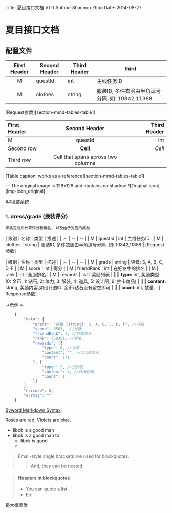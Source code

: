 Title:  夏目接口文档 V1.0 
Author:  Shannon  Zhou
Date:   2014-08-27

# 夏目接口文档

## 配置文件

| First Header  | Second Header | Third Header  | third       |
| :------------: | ------------ | ------------ | ----|
| M | questId | int | 主线任务ID |
| M | clothes | string | 服装ID, 多件衣服由半角逗号分隔. 如: 10842,11388 |
[Request参数][section-mmd-tables-table1] 


| First Header  | Second Header | Third Header         |
| :------------ | :-----------: | -------------------: |
| M | questId | int | 主线任务ID2 |
| Second row    | **Cell**      | *Cell*               |
| Third row     | Cell that spans across two columns  ||
[Table caption, works as a reference][section-mmd-tables-table1] 

—
The original image is 128x128 and contains no shadow.
![Original icon][img-icon_original]

##换装系统
### 1. dress/grade 	(换装评分)

	换装完成后计算评分和排名, 以及给予对应的奖励
		
| 级别 | 名称 | 类型 | 描述 | 
| :-: | -- | -- |
| M | questId | int | 主线任务ID |
| M | clothes | string | 服装ID, 多件衣服由半角逗号分隔. 如: 10842,11388 |
[Request参数]

| 级别 | 名称 | 类型 | 描述 | 
| :-: | -- | -- |
| M | grade | string | 评级: S, A, B, C, D, F |
| M | score | int | 得分 |
| M | friendRank | int | 在好友中的排名 |
| M | rank | int | 全服排名 |
| M | rewards | list | 奖励列表 |
|||| **type:** int, 奖励类型. (0: 金币, 1: 钻石, 2: 体力, 3: 服装, 4: 道具, 5: 设计图, 6: 抽卡商品)  |
|||| **content:** string, 奖励内容,如设计图ID. 金币/钻石没有留空即可 |
|||| **count:** int, 数量. |
[ Response参数]

->示例:<-
``` javascript
	{
	    "data": {
	    	"grade": "评级 [string]: S, A, B, C, D, F", //评级
	    	"score": 8583,  //分数
	        "friendRank": 7, //好友排名
	        "rank": 759361, //排名	        
	        "rewards": [{
	            "type": 0, //金币
	            "content": "", //171的金币
	            "count": 171
	        }, {
	            "type": 5, //设计图
	            "content": 4, //休闲短裙
	            "count": 1
	        }]
	    },
	    "errcode": 0,
	    "errmsg": ""
	}
```
[Byword Markdown Syntax](http://bywordapp.com/markdown/syntax.html)

[]()



Roses are red,
Violets are blue.

* libok is a good man
* libok is a good man to 
	* libok is good 
	* 
> Email-style angle brackets
> are used for blockquotes.

> > And, they can be nested.

> #### Headers in blockquotes
> 
> * You can quote a list.
> * Etc.
		

是大幅度发
